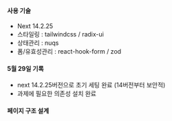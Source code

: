 #### 사용 기술

- Next 14.2.25
- 스타일링 : tailwindcss / radix-ui
- 상태관리 : nuqs
- 폼/유효성관리 : react-hook-form / zod

#### 5월 29일 기록

- next 14.2.25버전으로 초기 세팅 완료 (14버전부터 보안적)
- 과제에 필요한 의존성 설치 완료

#### 페이지 구조 설계
